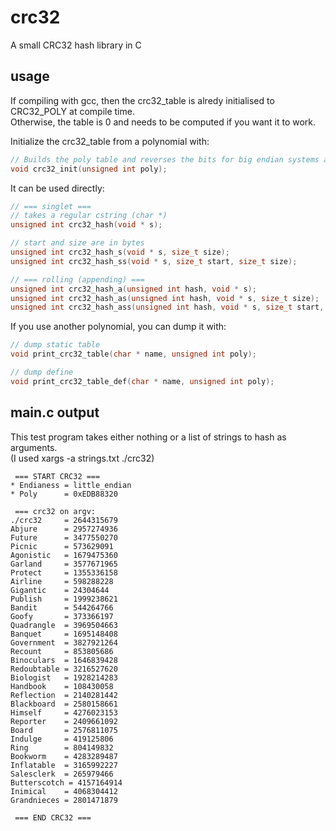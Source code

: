 # crc32
A small CRC32 hash library in C

## usage
If compiling with gcc, then the crc32_table is alredy initialised to CRC32_POLY at compile time.  
Otherwise, the table is 0 and needs to be computed if you want it to work.  

Initialize the crc32_table from a polynomial with:  
```c
// Builds the poly table and reverses the bits for big endian systems at runtime
void crc32_init(unsigned int poly);
```  

It can be used directly:  
```c
// === singlet ===
// takes a regular cstring (char *)
unsigned int crc32_hash(void * s);

// start and size are in bytes
unsigned int crc32_hash_s(void * s, size_t size);
unsigned int crc32_hash_ss(void * s, size_t start, size_t size);

// === rolling (appending) ===
unsigned int crc32_hash_a(unsigned int hash, void * s);
unsigned int crc32_hash_as(unsigned int hash, void * s, size_t size);
unsigned int crc32_hash_ass(unsigned int hash, void * s, size_t start, size_t size);
```


If you use another polynomial, you can dump it with:
```c
// dump static table
void print_crc32_table(char * name, unsigned int poly);

// dump define
void print_crc32_table_def(char * name, unsigned int poly);
```  


## main.c output
This test program takes either nothing or a list of strings to hash as arguments.  
(I used xargs -a strings.txt ./crc32)  

```
 === START CRC32 ===
* Endianess = little_endian
* Poly      = 0xEDB88320

 === crc32 on argv:
./crc32     = 2644315679
Abjure      = 2957274936
Future      = 3477550270
Picnic      = 573629091
Agonistic   = 1679475360
Garland     = 3577671965
Protect     = 1355336158
Airline     = 598288228
Gigantic    = 24304644
Publish     = 1999238621
Bandit      = 544264766
Goofy       = 373366197
Quadrangle  = 3969504663
Banquet     = 1695148408
Government  = 3827921264
Recount     = 853805686
Binoculars  = 1646839428
Redoubtable = 3216527620
Biologist   = 1928214283
Handbook    = 108430058
Reflection  = 2140281442
Blackboard  = 2580158661
Himself     = 4276023153
Reporter    = 2409661092
Board       = 2576811075
Indulge     = 419125806
Ring        = 804149832
Bookworm    = 4283289487
Inflatable  = 3165992227
Salesclerk  = 265979466
Butterscotch = 4157164914
Inimical    = 4068304412
Grandnieces = 2801471879

 === END CRC32 ===
 ```
